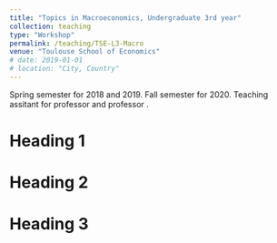 ```yaml
---
title: "Topics in Macroeconomics, Undergraduate 3rd year"
collection: teaching
type: "Workshop"
permalink: /teaching/TSE-L3-Macro
venue: "Toulouse School of Economics"
# date: 2019-01-01
# location: "City, Country"
---
```


Spring semester for 2018 and 2019. Fall semester for 2020. Teaching assitant for professor  and professor .

Heading 1
======

Heading 2
======

Heading 3
======

